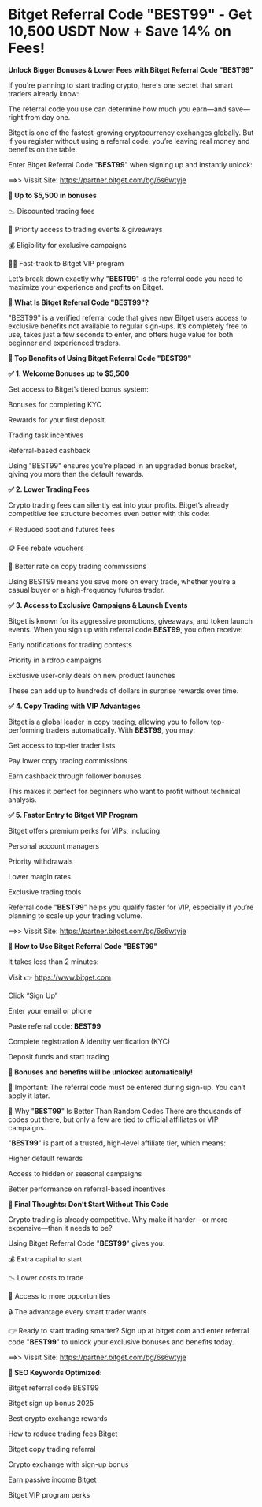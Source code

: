 # Bitget Referral Code "BEST99" - Get 10,500 USDT Now + Save 14% on Fees!

**Unlock Bigger Bonuses & Lower Fees with Bitget Referral Code "BEST99"**

If you're planning to start trading crypto, here's one secret that smart traders already know:

The referral code you use can determine how much you earn—and save—right from day one.

Bitget is one of the fastest-growing cryptocurrency exchanges globally. But if you register without using a referral code, you’re leaving real money and benefits on the table.

Enter Bitget Referral Code "**BEST99**" when signing up and instantly unlock:

==>> Vissit Site: https://partner.bitget.com/bg/6s6wtyje

**🎁 Up to $5,500 in bonuses**


📉 Discounted trading fees

🚀 Priority access to trading events & giveaways

💰 Eligibility for exclusive campaigns

🧑‍💼 Fast-track to Bitget VIP program

Let’s break down exactly why "**BEST99**" is the referral code you need to maximize your experience and profits on Bitget.

**🔐 What Is Bitget Referral Code "BEST99"?**

"BEST99" is a verified referral code that gives new Bitget users access to exclusive benefits not available to regular sign-ups. It’s completely free to use, takes just a few seconds to enter, and offers huge value for both beginner and experienced traders.

**🎯 Top Benefits of Using Bitget Referral Code "BEST99"**

**✅ 1. Welcome Bonuses up to $5,500**

Get access to Bitget’s tiered bonus system:

Bonuses for completing KYC

Rewards for your first deposit

Trading task incentives

Referral-based cashback

Using "BEST99" ensures you're placed in an upgraded bonus bracket, giving you more than the default rewards.

**✅ 2. Lower Trading Fees**

Crypto trading fees can silently eat into your profits. Bitget’s already competitive fee structure becomes even better with this code:

⚡ Reduced spot and futures fees

🪙 Fee rebate vouchers

💸 Better rate on copy trading commissions

Using BEST99 means you save more on every trade, whether you’re a casual buyer or a high-frequency futures trader.

**✅ 3. Access to Exclusive Campaigns & Launch Events**

Bitget is known for its aggressive promotions, giveaways, and token launch events.
When you sign up with referral code **BEST99**, you often receive:

Early notifications for trading contests

Priority in airdrop campaigns

Exclusive user-only deals on new product launches

These can add up to hundreds of dollars in surprise rewards over time.

**✅ 4. Copy Trading with VIP Advantages**

Bitget is a global leader in copy trading, allowing you to follow top-performing traders automatically. With **BEST99**, you may:

Get access to top-tier trader lists

Pay lower copy trading commissions

Earn cashback through follower bonuses

This makes it perfect for beginners who want to profit without technical analysis.

**✅ 5. Faster Entry to Bitget VIP Program**

Bitget offers premium perks for VIPs, including:

Personal account managers

Priority withdrawals

Lower margin rates

Exclusive trading tools

Referral code "**BEST99**" helps you qualify faster for VIP, especially if you’re planning to scale up your trading volume.

==>> Vissit Site: https://partner.bitget.com/bg/6s6wtyje

**📲 How to Use Bitget Referral Code "BEST99"**

It takes less than 2 minutes:

Visit 👉 https://www.bitget.com

Click “Sign Up”

Enter your email or phone

Paste referral code: **BEST99**

Complete registration & identity verification (KYC)

Deposit funds and start trading

**🎁 Bonuses and benefits will be unlocked automatically!**

🛑 Important: The referral code must be entered during sign-up. You can’t apply it later.

💬 Why "**BEST99**" Is Better Than Random Codes
There are thousands of codes out there, but only a few are tied to official affiliates or VIP campaigns.

"**BEST99**" is part of a trusted, high-level affiliate tier, which means:

Higher default rewards

Access to hidden or seasonal campaigns

Better performance on referral-based incentives

**🧠 Final Thoughts: Don’t Start Without This Code**

Crypto trading is already competitive.
Why make it harder—or more expensive—than it needs to be?

Using Bitget Referral Code "**BEST99**" gives you:

💰 Extra capital to start

📉 Lower costs to trade

🎯 Access to more opportunities

🔒 The advantage every smart trader wants

👉 Ready to start trading smarter?
Sign up at bitget.com and enter referral code "**BEST99**" to unlock your exclusive bonuses and benefits today.

==>> Vissit Site: https://partner.bitget.com/bg/6s6wtyje

**🔎 SEO Keywords Optimized:**

Bitget referral code BEST99

Bitget sign up bonus 2025

Best crypto exchange rewards

How to reduce trading fees Bitget

Bitget copy trading referral

Crypto exchange with sign-up bonus

Earn passive income Bitget

Bitget VIP program perks

